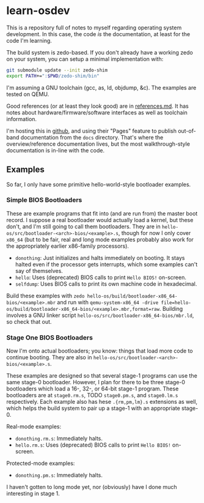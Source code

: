 # learn-osdev

This is a repository full of notes to myself regarding operating system development.
In this case, the code _is_ the documentation, at least for the code I'm learning.

The build system is zedo-based.
If you don't already have a working zedo on your system, you can setup a minimal implementation with:

```sh
git submodule update --init zedo-shim
export PATH+=":$PWD/zedo-shim/bin"
```

I'm assuming a GNU toolchain (gcc, as, ld, objdump, &c).
The examples are tested on QEMU.

Good references (or at least they look good) are in [references.md](references.md).
It has notes about hardware/firmware/software interfaces as well as toolchain information.

I'm hosting this in [github](https://github.com/Zankoku-Okuno/learn-osdev),
and using their "Pages" feature to publish out-of-band documentation from the `docs` directory.
That's where the overview/reference documentation lives, but the most walkthrough-style documentation is in-line with the code.


## Examples

So far, I only have some primitive hello-world-style bootloader examples.

### Simple BIOS Bootloaders

These are example programs that fit into (and are run from) the master boot record.
I suppose a real bootloader would actually load a kernel, but these don't, and I'm still going to call them bootloaders.
They are in `hello-os/src/bootloader-<arch>-bios/<example>.s`, though for now I only cover `x86_64`
    (but to be fair, real and long mode examples probably also work for the appropriately earlier x86-family processors).

  * `donothing`: Just initializes and halts immediately on booting.
    It stays halted even if the processor gets interrupts, which some examples can't say of themselves.
  * `hello`: Uses (deprecated) BIOS calls to print `Hello BIOS!` on-screen.
  * `selfdump`: Uses BIOS calls to print its own machine code in hexadecimal.

Build these examples with
    `zedo hello-os/build/bootloader-x86_64-bios/<example>.mbr`
  and run with
    `qemu-system-x86_64 -drive file=hello-os/build/bootloader-x86_64-bios/<example>.mbr,format=raw`.
Building involves a GNU linker script `hello-os/src/bootloader-x86_64-bios/mbr.ld`, so check that out.

### Stage One BIOS Bootloaders

Now I'm onto actual bootloaders; you know: things that load more code to continue booting.
They are also in `hello-os/src/bootloader-<arch>-bios/<example>.s`.

These examples are designed so that several stage-1 programs can use the same stage-0 bootloader.
However, I plan for there to be three stage-0 bootloaders which load a 16-, 32-, or 64-bit stage-1 program.
These bootloaders are at `stage0.rm.s`, TODO `stage0.pm.s`, and `stage0.lm.s` respectively.
Each example also has hese `.{rm,pm,lm}.s` extensions as well, which helps the build system to pair up a stage-1 with an appropriate stage-0.

Real-mode examples:

  * `donothing.rm.s`: Immediately halts.
  * `hello.rm.s`: Uses (deprecated) BIOS calls to print `Hello BIOS!` on-screen.

Protected-mode examples:

  * `donothing.pm.s`: Immediately halts.

I haven't gotten to long mode yet, nor (obviously) have I done much interesting in stage 1.

